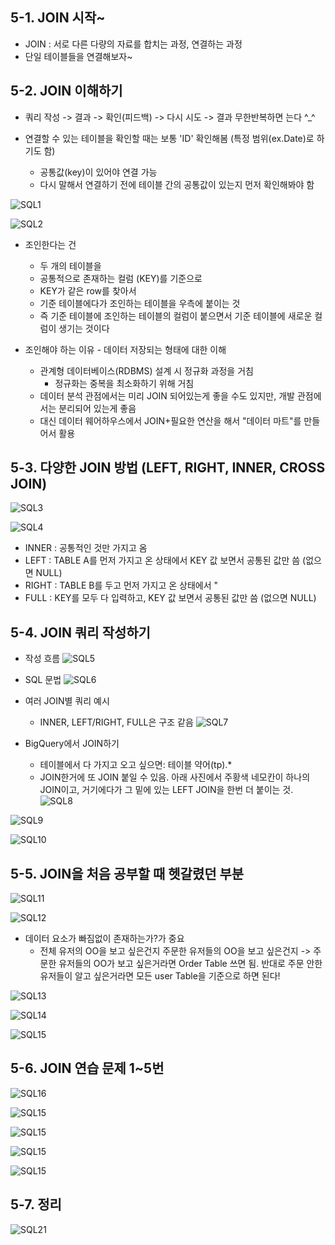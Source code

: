 ## 5-1. JOIN 시작~
- JOIN : 서로 다른 다량의 자료를 합치는 과정, 연결하는 과정
- 단일 테이블들을 연결해보자~

## 5-2. JOIN 이해하기
- 쿼리 작성 -> 결과 -> 확인(피드백) -> 다시 시도 -> 결과 무한반복하면 는다 ^_^

- 연결할 수 있는 테이블을 확인할 때는 보통 'ID' 확인해봄 (특정 범위(ex.Date)로 하기도 함)
    - 공통값(key)이 있어야 연결 가능
    - 다시 말해서 연결하기 전에 테이블 간의 공통값이 있는지 먼저 확인해봐야 함


![SQL1](./image/week6/SQL1.png) <br/>

![SQL2](./image/week6/SQL2.png) <br/>

- 조인한다는 건
    - 두 개의 테이블을 
    - 공통적으로 존재하는 컬럼 (KEY)를 기준으로 
    - KEY가 같은 row를 찾아서 
    - 기준 테이블에다가 조인하는 테이블을 우측에 붙이는 것
    - 즉 기준 테이블에 조인하는 테이블의 컬럼이 붙으면서 기준 테이블에 새로운 컬럼이 생기는 것이다

- 조인해야 하는 이유 - 데이터 저장되는 형태에 대한 이해
    - 관계형 데이터베이스(RDBMS) 설계 시 정규화 과정을 거침
        - 정규화는 중복을 최소화하기 위해 거침
    - 데이터 분석 관점에서는 미리 JOIN 되어있는게 좋을 수도 있지만, 개발 관점에서는 분리되어 있는게 좋음
    - 대신 데이터 웨어하우스에서 JOIN+필요한 연산을 해서 "데이터 마트"를 만들어서 활용



## 5-3. 다양한 JOIN 방법 (LEFT, RIGHT, INNER, CROSS JOIN)
![SQL3](./image/week6/SQL3.png) <br/>

![SQL4](./image/week6/SQL4.png) <br/>

- INNER : 공통적인 것만 가지고 옴
- LEFT : TABLE A를 먼저 가지고 온 상태에서 KEY 값 보면서 공통된 값만 씀 (없으면 NULL)
- RIGHT : TABLE B를 두고 먼저 가지고 온 상태에서 "
- FULL : KEY를 모두 다 입력하고, KEY 값 보면서 공통된 값만 씀 (없으면 NULL)


## 5-4. JOIN 쿼리 작성하기
- 작성 흐름
![SQL5](./image/week6/SQL5.png) <br/>

- SQL 문법
![SQL6](./image/week6/SQL6.png) <br/>

- 여러 JOIN별 쿼리 예시
    - INNER, LEFT/RIGHT, FULL은 구조 같음
    ![SQL7](./image/week6/SQL7.png) <br/>

- BigQuery에서 JOIN하기
    - 테이블에서 다 가지고 오고 싶으면: 테이블 약어(tp).*
    - JOIN한거에 또 JOIN 붙일 수 있음. 아래 사진에서 주황색 네모칸이 하나의 JOIN이고, 거기에다가 그 밑에 있는 LEFT JOIN을 한번 더 붙이는 것.
    ![SQL8](./image/week6/SQL8.png) <br/>

![SQL9](./image/week6/SQL9.png) <br/>

![SQL10](./image/week6/SQL10.png) <br/>


## 5-5. JOIN을 처음 공부할 때 헷갈렸던 부분
![SQL11](./image/week6/SQL11.png) <br/>

![SQL12](./image/week6/SQL12.png) <br/>
- 데이터 요소가 빠짐없이 존재하는가?가 중요
    - 전체 유저의 OO을 보고 싶은건지 주문한 유저들의 OO을 보고 싶은건지 -> 주문한 유저들의 OO가 보고 싶은거라면 Order Table 쓰면 됨. 반대로 주문 안한 유저들이 알고 싶은거라면 모든 user Table을 기준으로 하면 된다!

![SQL13](./image/week6/SQL13.png) <br/>

![SQL14](./image/week6/SQL14.png) <br/>

![SQL15](./image/week6/SQL15.png) <br/>

## 5-6. JOIN 연습 문제 1~5번
![SQL16](./image/week6/SQL16.png) <br/>

![SQL15](./image/week6/SQL17.png) <br/>

![SQL15](./image/week6/SQL18.png) <br/>

![SQL15](./image/week6/SQL19.png) <br/>

![SQL15](./image/week6/SQL20.png) <br/>



## 5-7. 정리
![SQL21](./image/week6/SQL21.png) <br/>